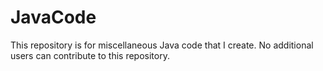 # JavaCode
This repository is for miscellaneous Java code that I create.  No additional users can contribute to this repository.
